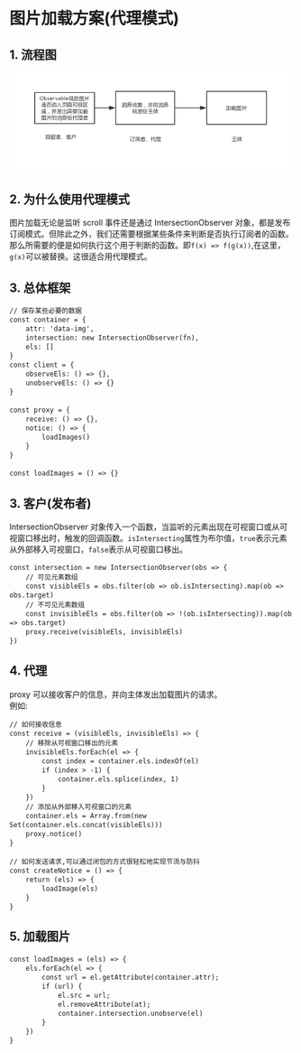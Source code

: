 # 图片加载方案(代理模式)

## 1. 流程图

![图片加载方案](../images/img_load.jpg)

## 2. 为什么使用代理模式

图片加载无论是监听 scroll 事件还是通过 IntersectionObserver 对象，都是发布订阅模式。但除此之外，我们还需要根据某些条件来判断是否执行订阅者的函数。那么所需要的便是如何执行这个用于判断的函数。即`f(x) => f(g(x))`,在这里，`g(x)`可以被替换。这很适合用代理模式。

## 3. 总体框架

```
// 保存某些必要的数据
const container = {
    attr: 'data-img',
    intersection: new IntersectionObserver(fn),
    els: []
}
const client = {
    observeEls: () => {},
    unobserveEls: () => {}
}

const proxy = {
    receive: () => {},
    notice: () => {
        loadImages()
    }
}

const loadImages = () => {}
```

## 3. 客户(发布者)

IntersectionObserver 对象传入一个函数，当监听的元素出现在可视窗口或从可视窗口移出时，触发的回调函数。`isIntersecting`属性为布尔值，`true`表示元素从外部移入可视窗口，`false`表示从可视窗口移出。

```
const intersection = new IntersectionObserver(obs => {
    // 可见元素数组
    const visibleEls = obs.filter(ob => ob.isIntersecting).map(ob => obs.target)
    // 不可见元素数组
    const invisibleEls = obs.filter(ob => !(ob.isIntersecting)).map(ob => obs.target)
    proxy.receive(visibleEls, invisibleEls)
})
```

## 4. 代理

proxy 可以接收客户的信息，并向主体发出加载图片的请求。  
例如:

```
// 如何接收信息
const receive = (visibleEls, invisibleEls) => {
    // 移除从可视窗口移出的元素
    invisibleEls.forEach(el => {
        const index = container.els.indexOf(el)
        if (index > -1) {
            container.els.splice(index, 1)
        }
    })
    // 添加从外部移入可视窗口的元素
    container.els = Array.from(new Set(container.els.concat(visibleEls)))
    proxy.notice()
}

// 如何发送请求,可以通过闭包的方式很轻松地实现节流与防抖
const createNotice = () => {
    return (els) => {
        loadImage(els)
    }
}
```

## 5. 加载图片

```
const loadImages = (els) => {
    els.forEach(el => {
        const url = el.getAttribute(container.attr);
        if (url) {
            el.src = url;
            el.removeAttribute(at);
            container.intersection.unobserve(el)
        }
    })
}
```
